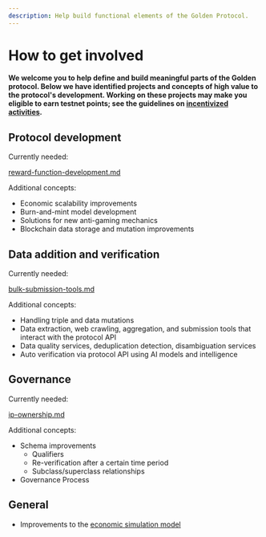 ```yaml
---
description: Help build functional elements of the Golden Protocol.
---
```


# How to get involved

#### We welcome you to help define and build meaningful parts of the Golden protocol. Below we have identified projects and concepts of high value to the protocol's development. Working on these projects may make you eligible to earn testnet points; see the guidelines on [incentivized activities](https://goldenhq.notion.site/Golden-Incentivized-Testnet-Activities-de4142e2be0f45fe97e6c6db1009a767).

## Protocol development

Currently needed:

[reward-function-development.md](reward-function-development.md "mention")

Additional concepts:

* Economic scalability improvements
* Burn-and-mint model development
* Solutions for new anti-gaming mechanics
* Blockchain data storage and mutation improvements

## Data addition and verification

Currently needed:

[bulk-submission-tools.md](bulk-submission-tools.md "mention")

Additional concepts:

* Handling triple and data mutations
* Data extraction, web crawling, aggregation, and submission tools that interact with the protocol API
* Data quality services, deduplication detection, disambiguation services
* Auto verification via protocol API using AI models and intelligence

## Governance

Currently needed:

[ip-ownership.md](ip-ownership.md "mention")

Additional concepts:

* Schema improvements
  * Qualifiers
  * Re-verification after a certain time period
  * Subclass/superclass relationships
* Governance Process

## General

* Improvements to the [economic simulation model](https://github.com/goldenrecursion/simulation)
